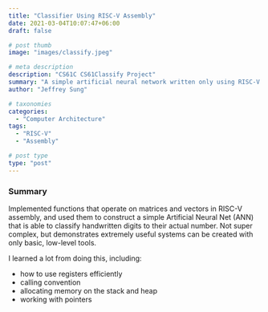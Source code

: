 ```yaml
---
title: "Classifier Using RISC-V Assembly"
date: 2021-03-04T10:07:47+06:00
draft: false

# post thumb
image: "images/classify.jpeg"

# meta description
description: "CS61C CS61Classify Project"
summary: "A simple artificial neural network written only using RISC-V."
author: "Jeffrey Sung"

# taxonomies
categories: 
  - "Computer Architecture"
tags:
  - "RISC-V"
  - "Assembly"

# post type
type: "post"
---
```


### Summary
Implemented functions that operate on matrices and vectors in RISC-V assembly, and used them to construct a simple Artificial Neural Net (ANN) that is able to classify handwritten digits to their actual number. Not super complex, but demonstrates extremely useful systems can be created with only basic, low-level tools.

I learned a lot from doing this, including:  
- how to use registers efficiently
- calling convention
- allocating memory on the stack and heap
- working with pointers